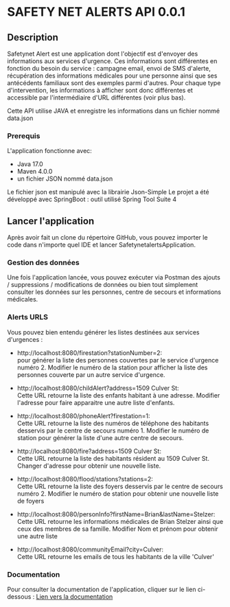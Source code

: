 # SAFETY NET ALERTS API 0.0.1

## Description

Safetynet Alert est une application dont l'objectif est d'envoyer des informations aux services d'urgence. Ces informations sont différentes en fonction du besoin du service : campagne email, envoi de SMS d'alerte, récupération des informations médicales pour une personne ainsi que ses antécédents familiaux sont des exemples parmi d'autres. Pour chaque type d'intervention, les informations à afficher sont donc différentes et accessible par l'intermédiaire d'URL différentes (voir plus bas).

Cette API utilise JAVA et enregistre les informations dans un fichier nommé data.json

### Prerequis

L'application fonctionne avec:

- Java 17.0
- Maven 4.0.0
- un fichier JSON nommé data.json 

Le fichier json est manipulé avec la librairie Json-Simple
Le projet a été développé avec SpringBoot : outil utilisé Spring Tool Suite 4

## Lancer l'application

Après avoir fait un clone du répertoire GitHub, vous pouvez importer le code dans n'importe quel IDE et lancer SafetynetalertsApplication.


### Gestion des données 

Une fois l'application lancée, vous pouvez exécuter via Postman des ajouts / suppressions / modifications de données ou bien tout simplement consulter les données sur les personnes, centre de secours et informations médicales.


### Alerts URLS

Vous pouvez bien entendu générer les listes destinées aux services d'urgences :
      
* http://localhost:8080/firestation?stationNumber=2:  
pour générer la liste des personnes couvertes par le service d'urgence numéro 2.
Modifier le numéro de la station pour afficher la liste des personnes couverte par un autre service d'urgence.

* http://localhost:8080/childAlert?address=1509 Culver St:  
Cette URL retourne la liste des enfants habitant à une adresse. 
Modifier l'adresse pour faire apparaitre une autre liste d'enfants.

* http://localhost:8080/phoneAlert?firestation=1:  
Cette URL retourne la liste des numéros de téléphone des habitants desservis par le centre de secours numéro 1.
Modifier le numéro de station pour générer la liste d'une autre centre de secours.

* http://localhost:8080/fire?address=1509 Culver St:  
Cette URL retourne la liste des habitants résident au 1509 Culver St.
Changer d'adresse pour obtenir une nouvelle liste.

* http://localhost:8080/flood/stations?stations=2:  
Cette URL retourne la liste des foyers desservis par le centre de secours numéro 2.
Modifier le numéro de station pour obtenir une nouvelle liste de foyers

* http://localhost:8080/personInfo?firstName=Brian&lastName=Stelzer:  
Cette URL retourne les informations médicales de Brian Stelzer ainsi que ceux des membres de sa famille.
Modifier Nom et prénom pour obtenir une autre liste

* http://localhost:8080/communityEmail?city=Culver:  
Cette URL retourne les emails de tous les habitants de la ville 'Culver'


### Documentation
Pour consulter la documentation de l'application, cliquer sur le lien ci-dessous :
[Lien vers la documentation](http://localhost:8080/swagger-ui.html#/)